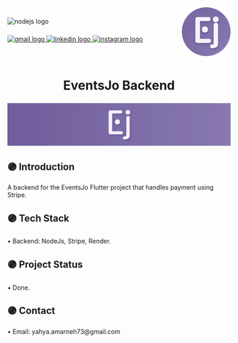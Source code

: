 
<img align="right" height="110" src="assets/git_images/logo.png"  />

###

<div align="left">
  <img src="https://cdn.jsdelivr.net/gh/devicons/devicon@latest/icons/nodejs/nodejs-original.svg" height="30" alt="nodejs logo"  />
</div>

###

<div align="left">
  <a href="mailto:yahya.amarneh73@gmail.com">
  <img src="https://img.shields.io/static/v1?message=Gmail&logo=gmail&label=&color=D14836&logoColor=white&labelColor=&style=for-the-badge" height="35" alt="gmail logo"  />
  </a>
  <a href="https://www.linkedin.com/in/yahya-amarneh-315528229/">
  <img src="https://img.shields.io/static/v1?message=LinkedIn&logo=linkedin&label=&color=0077B5&logoColor=white&labelColor=&style=for-the-badge" height="35" alt="linkedin logo"  />
  </a>
  <a href="https://www.instagram.com/yahyaamarneh_/">
  <img src="https://img.shields.io/static/v1?message=Instagram&logo=instagram&label=&color=E4405F&logoColor=white&labelColor=&style=for-the-badge" height="35" alt="instagram logo"  />
  </a>
</div>

###

<br clear="both">

<h1 align="center">EventsJo Backend</h1>

###

<div align="center">
  <img  src="assets/git_images/banner.jpg"  />
</div>

###

<h2 align="left">🟣 Introduction</h2>

<p align="left">A backend for the EventsJo Flutter project that handles payment using Stripe.</p>

###

<h2 align="left">🟣 Tech Stack</h2>

###

<p align="left">• Backend: NodeJs, Stripe, Render.</p>

###

<h2 align="left">🟣 Project Status</h2>

###

<p align="left">• Done.</p>

###

<h2 align="left">🟣 Contact</h2>

<p align="left">• Email: yahya.amarneh73@gmail.com</p>



